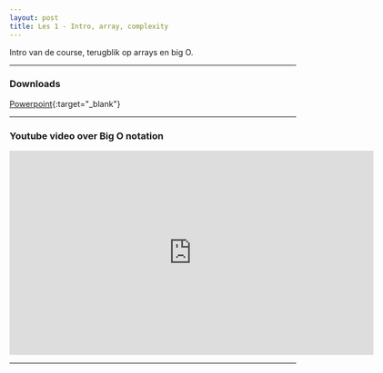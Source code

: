 ```yaml
---
layout: post
title: Les 1 - Intro, array, complexity
---
```


Intro van de course, terugblik op arrays en big O.

***

### Downloads

[Powerpoint](https://drive.google.com/file/d/1dXwihaoGa_Bi4UZ4PZxddfyMLl99E3tk/view?usp=sharing){:target="_blank"}

***

### Youtube video over Big O notation

<iframe width="640" height="360" src="https://www.youtube.com/embed/RGuJga2Gl_k" frameborder="0" allow="accelerometer; autoplay; encrypted-media; gyroscope; picture-in-picture" allowfullscreen></iframe>

***